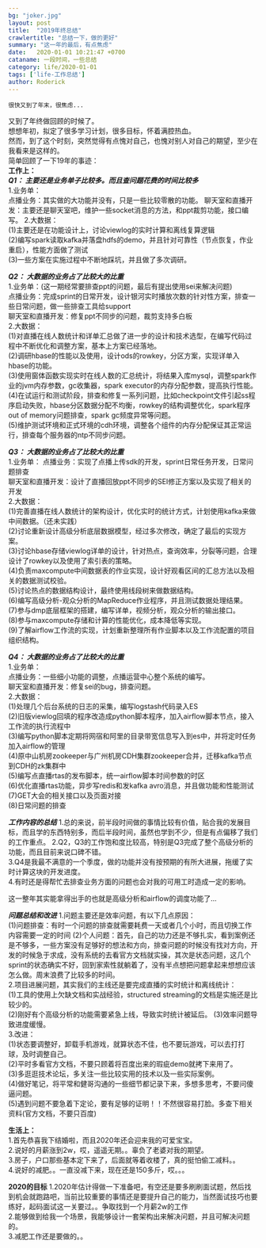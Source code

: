 ```yaml
---
bg: "joker.jpg"
layout: post
title:  "2019年终总结"
crawlertitle: "总结一下，做的更好"
summary: "这一年的最后，有点焦虑"
date:   2020-01-01 10:21:47 +0700
cataname: 一段时间，一些总结
category: life/2020-01-01
tags: ['life-工作总结']
author: Roderick
---
```

`很快又到了年末，很焦虑...`

又到了年终做回顾的时候了。  
想想年初，拟定了很多学习计划，很多目标，怀着满腔热血。  
然而，到了这个时刻，突然觉得有点愧对自己，也愧对别人对自己的期望，至少在我看来是这样的。  
简单回顾了一下19年的事迹：  
**工作上：**  
***Q1： 主要还是业务单子比较多。而且查问题花费的时间比较多***  
1.业务单：  
点播业务：其实做的大功能并没有，只是一些比较零散的功能。
聊天室和直播开发：主要还是聊天室吧，维护一些socket消息的方法，和ppt裁剪功能，接口编写。
2.大数据：  
(1)主要还是在功能设计上，讨论viewlog的实时计算和离线复算逻辑  
(2)编写spark读取kafka并落盘hdfs的demo，并且针对可靠性（节点恢复，作业重启），性能方面做了测试  
(3)一些方案在实施过程中不断地踩坑，并且做了多次调研。  

***Q2： 大数据的业务占了比较大的比重***  
1.业务单：(这一期经常要排查ppt的问题，最后有提出使用sei来解决问题)  
点播业务：完成sprint的日常开发，设计银河实时播放次数的针对性方案，排查一些日常问题，做一些排查工具给support  
聊天室和直播开发：修复ppt不同步的问题，裁剪支持多白板  
2.大数据：  
(1)对直播在线人数统计和详单汇总做了进一步的设计和技术选型，在编写代码过程中不断优化和调整方案，基本上方案已经落地。    
(2)调研hbase的性能以及使用，设计ods的rowkey，分区方案，实现详单入hbase的功能。  
(3)使用窗体函数实现实时在线人数的汇总统计，将结果入库mysql，调整spark作业的jvm内存参数，gc收集器，spark executor的内存分配参数，提高执行性能。  
(4)在试运行和测试阶段，排查和修复一系列问题，比如checkpoint文件引起ss程序启动失败，hbase分区数据分配不均衡，rowkey的结构调整优化，spark程序out of memory问题排查，spark gc频度异常等问题。    
(5)维护测试环境和正式环境的cdh环境，调整各个组件的内存分配保证其正常运行，排查每个服务器的ntp不同步问题。  

***Q3： 大数据的业务占了比较大的比重***  
1.业务单：
点播业务：实现了点播上传sdk的开发，sprint日常任务开发，日常问题排查  
聊天室和直播开发：设计了直播回放ppt不同步的SEI修正方案以及实现了相关的开发  
2.大数据：  
(1)完善直播在线人数统计的架构设计，优化实时的统计方式，计划使用kafka来做中间数据。（还未实践）  
(2)讨论重新设计高级分析底层数据模型，经过多次修改，确定了最后的实现方案。  
(3)讨论hbase存储viewlog详单的设计，针对热点，查询效率，分裂等问题，合理设计了rowkey以及使用了索引表的策略。  
(4)负责maxcompute中间数据表的作业实现，设计好观看区间的汇总方法以及相关的数据测试校验。  
(5)讨论热点的数据结构设计，最终使用线段树来做数据结构。  
(6)编写高级分析-观众分析的MapReduce作业程序，并且测试数据处理结果。  
(7)参与dmp底层框架的搭建，编写详单，视频分析，观众分析的输出接口。  
(8)参与maxcompute存储和计算的性能优化，成本降低等实现。  
(9)了解airflow工作流的实现，计划重新整理所有作业脚本以及工作流配置的项目组织结构。  

***Q4： 大数据的业务占了比较大的比重***  
1.业务单：  
点播业务：一些细小功能的调整，点播运营中心整个系统的编写。    
聊天室和直播开发：修复sei的bug，排查问题。  
2.大数据：  
(1)处理几个后台系统的日志的采集，编写logstash代码录入ES  
(2)旧版viewlog回填的程序改造成python脚本程序，加入airflow脚本节点，接入工作流的执行流程中  
(3)编写python脚本定期将网宿和阿里的目录带宽信息写入到es中，并将定时任务加入airflow的管理  
(4)原中山机房zookeeper与广州机房CDH集群zookeeper合并，迁移kafka节点到CDH的zk集群中  
(5)编写点直播rtas的发布脚本，统一airflow脚本时间参数的时区  
(6)优化直播rtas功能，异步写redis和发kafka avro消息，并且做功能和性能测试  
(7)GET大会的相关接口以及页面对接  
(8)日常问题的排查  

***工作内容的总结***
1.总的来说，前半段时间做的事情比较有价值，贴合我的发展目标，而且学的东西特别多，而后半段时间，虽然也学到不少，但是有点偏移了我们的工作重点。
2.Q2，Q3的工作饱和度比较高，特别是Q3完成了整个高级分析的功能，而且目前来说口碑不错。  
3.Q4是我最不满意的一个季度，做的功能并没有按预期的有所大进展，拖缓了实时计算这块的开发进度。   
4.有时还是得帮忙去排查业务方面的问题也会对我的可用工时造成一定的影响。  

这一整年其实能拿得出手的也就是高级分析和airflow的调度功能了...  

***问题总结和改进***
1.问题主要还是效率问题，有以下几点原因：  
(1)问题排查：有时一个问题的排查就需要耗费一天或者几个小时，而且切换工作内容需要一定的时间
(2)个人问题：首先，自己的功力还是不够扎实，看到案例还是不够多，一些方案没有足够好的想法和方向，排查问题的时候没有找对方向，开发的时候急于求成，没有系统的去看官方文档就实操，其次是状态问题，这几个sprint的状态确实不好，回到家索性就躺着了，没有半点想把问题拿起来想想应该怎么做。周末浪费了比较多的时间。  
2.项目进展问题，其实我们的主线还是要完成直播的实时统计和离线统计：  
(1)工具的使用上欠缺文档和实战经验，structured streaming的文档是实施还是比较少的。  
(2)刚好有个高级分析的功能需要紧急上线，导致实时统计被延后。
(3)效率问题导致进度缓慢。  
3.改进：  
(1)状态要调整好，卸载手机游戏，就算状态不佳，也不要玩游戏，可以去打打球，及时调整自己。  
(2)平时多看官方文档，不要只顾着将百度出来的瑕疵demo就拷下来用了。  
(3)多逛逛技术论坛，多关注一些比较实用的技术以及一些实际案例。  
(4)做好笔记，将平常和健哥沟通的一些细节都记录下来，多想多思考，不要问傻逼问题。  
(5)遇到问题不要急着下定论，要有足够的证明！！不然很容易打脸。多查下相关资料(官方文档，不要只百度)  

**生活上：**  
1.首先恭喜我下结婚啦，而且2020年还会迎来我的可爱宝宝。  
2.说好的月薪涨到2w，哎，遥遥无期。。辜负了老婆对我的期望。  
3.房子，户口那些基本定下来了，后面就等着收楼了，真的挺怕偷工减料。。  
4.说好的减肥。。一直没减下来，现在还是150多斤，哎。。。  



**2020的目标**
1.2020年估计得做一下准备吧，有空还是要多刷刷面试题，然后找到机会就跑路吧，当前比较重要的事情还是要提升自己的能力，当然面试技巧也要练好，起码面试这一关要过。。争取找到一个月薪2w的工作    
2.能够做到给我一个场景，我能够设计一套架构出来解决问题，并且可解决问题的。  
3.减肥工作还是要做的。。  

